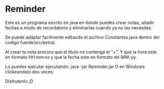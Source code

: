 # Reminder

Este es un programa escrito en java en donde puedes crear notas, añadir fechas a modo de recordatorio y eliminarlas cuando ya no las necesites.

Se puede adaptar facilmente editando el archivo Constantes.java dentro del codigo fuente(src/extra).

Al crear tu nota procura que el titulo no contenga el "+". Y que la hora este en formato HH:mm:ss y que la fecha este en formato dd-MM-yy.

Lo puedes ejecutar ejecutando:
java -jar Reminder.jar
O en Windows clickeandolo dos veces.

Disfrutenlo ;D
